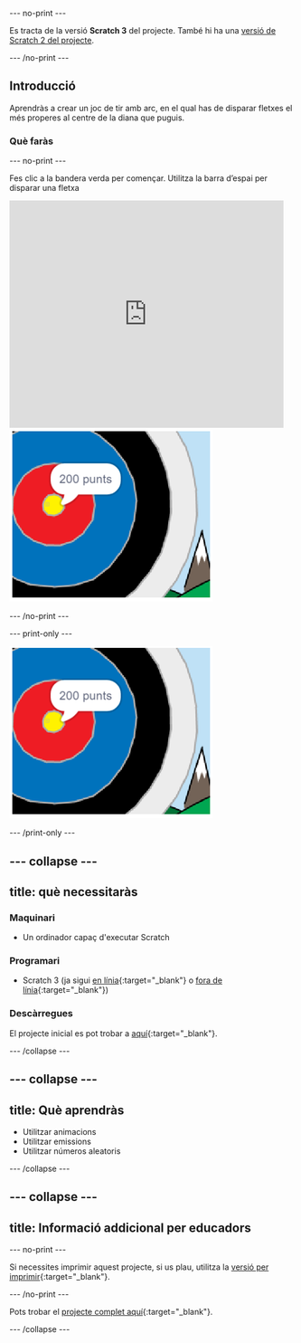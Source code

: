 --- no-print ---

Es tracta de la versió **Scratch 3** del projecte. També hi ha una [versió de Scratch 2 del projecte](https://projects.raspberrypi.org/en/projects/archery-scratch2).

--- /no-print ---

## Introducció

Aprendràs a crear un joc de tir amb arc, en el qual has de disparar fletxes el més properes al centre de la diana que puguis.

### Què faràs

--- no-print ---

Fes clic a la bandera verda per començar. Utilitza la barra d’espai per disparar una fletxa

<div class="scratch-preview">
  <iframe allowtransparency="true" width="485" height="402" src="https://scratch.mit.edu/projects/embed/382677677/?autostart=false" frameborder="0" scrolling="no"></iframe>
  <img src="images/archery-final.png">
</div>

--- /no-print ---

--- print-only ---

![projecte acabat](images/archery-final.png)

--- /print-only ---

--- collapse ---
---
title: què necessitaràs
---
### Maquinari

+ Un ordinador capaç d'executar Scratch

### Programari

+ Scratch 3 (ja sigui [en línia](http://rpf.io/scratchon){:target="_blank"} o [fora de línia](http://rpf.io/scratchoff){:target="_blank"})

### Descàrregues

El projecte inicial es pot trobar a [aquí](http://rpf.io/p/ca-ES/archery-go){:target="_blank"}.

--- /collapse ---

--- collapse ---
---
title: Què aprendràs
---
+ Utilitzar animacions 
+ Utilitzar emissions
+ Utilitzar números aleatoris

--- /collapse ---

--- collapse ---
---
title: Informació addicional per educadors
---
--- no-print ---

Si necessites imprimir aquest projecte, si us plau, utilitza la [versió per imprimir](https://projects.raspberrypi.org/ca-ES/projects/archery/print){:target="_blank"}.

--- /no-print ---

Pots trobar el [projecte complet aquí](http://rpf.io/p/ca-ES/archery-get){:target="_blank"}.

--- /collapse ---